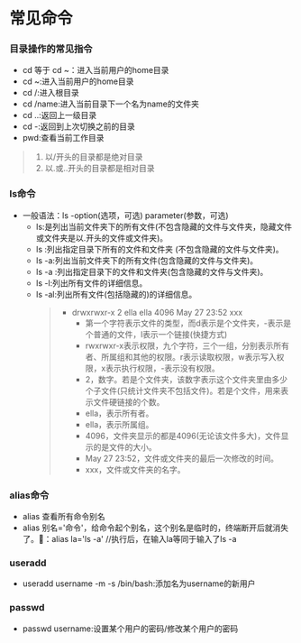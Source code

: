# 常见命令
### 目录操作的常见指令
- cd 等于 cd ~：进入当前用户的home目录
- cd ~:进入当前用户的home目录
- cd /:进入根目录
- cd /name:进入当前目录下一个名为name的文件夹
- cd ..:返回上一级目录
- cd -:返回到上次切换之前的目录
- pwd:查看当前工作目录
> 1. 以/开头的目录都是绝对目录
> 2. 以.或..开头的目录都是相对目录

### ls命令
- 一般语法：ls -option(选项，可选) parameter(参数，可选)
   - ls:是列出当前文件夹下的所有文件(不包含隐藏的文件与文件夹，隐藏文件或文件夹是以.开头的文件或文件夹)。
   - ls <path>:列出指定目录下所有的文件和文件夹 (不包含隐藏的文件与文件夹)。 
   - ls -a:列出当前文件夹下的所有文件(包含隐藏的文件与文件夹)。
   - ls -a <path>:列出指定目录下的文件和文件夹(包含隐藏的文件与文件夹)。 
   - ls -l:列出所有文件的详细信息。
   - ls -al:列出所有文件(包括隐藏的)的详细信息。
      > * drwxrwxr-x 2 ella ella 4096 May 27 23:52 xxx 
      >   - 第一个字符表示文件的类型，而d表示是个文件夹，-表示是个普通的文件，l表示一个链接(快捷方式)
      >   - rwxrwxr-x表示权限，九个字符，三个一组，分别表示所有者、所属组和其他的权限。r表示读取权限，w表示写入权限，x表示执行权限，-表示没有权限。
      >   - 2，数字。若是个文件夹，该数字表示这个文件夹里由多少个子文件(只统计文件夹不包括文件)。若是个文件，用来表示文件硬链接的个数。
      >   - ella，表示所有者。
      >   - ella，表示所属组。
      >   - 4096，文件夹显示的都是4096(无论该文件多大)，文件显示的是文件的大小。
      >   - May 27 23:52，文件或文件夹的最后一次修改的时间。
      >   - xxx，文件或文件夹的名字。 

### alias命令
- alias 查看所有命令别名
- alias 别名='命令'，给命令起个别名，这个别名是临时的，终端断开后就消失了。🌰：alias la='ls -a' //执行后，在输入la等同于输入了ls -a


### useradd
- useradd username -m -s /bin/bash:添加名为username的新用户

### passwd
- passwd username:设置某个用户的密码/修改某个用户的密码

